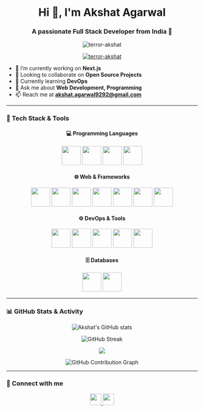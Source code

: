 <h1 align="center">Hi 👋, I'm Akshat Agarwal</h1>
<h3 align="center">A passionate Full Stack Developer from India 🚀</h3>

<p align="center">
  <img src="https://komarev.com/ghpvc/?username=terror-akshat&label=Profile%20views&color=0e75b6&style=flat" alt="terror-akshat" />
</p>

<p align="center">
  <a href="https://github.com/ryo-ma/github-profile-trophy">
    <img src="https://github-profile-trophy.vercel.app/?username=terror-akshat&theme=algolia&row=2&column=3" alt="terror-akshat" />
  </a>
</p>

- 🔭 I’m currently working on **Next.js**
- 👯 Looking to collaborate on **Open Source Projects**
- 🌱 Currently learning **DevOps**
- 💬 Ask me about **Web Development, Programming**
- 📫 Reach me at **akshat.agarwal9292@gmail.com**

---

### 🧠 Tech Stack & Tools

<h4 align="center">💻 Programming Languages</h4>
<p align="center">
  <img src="https://cdn.jsdelivr.net/gh/devicons/devicon/icons/c/c-original.svg" width="50" height="50"/>
  <img src="https://cdn.jsdelivr.net/gh/devicons/devicon/icons/java/java-original.svg" width="50" height="50"/>
  <img src="https://cdn.jsdelivr.net/gh/devicons/devicon/icons/python/python-original.svg" width="50" height="50"/>
  <img src="https://cdn.jsdelivr.net/gh/devicons/devicon/icons/javascript/javascript-original.svg" width="50" height="50"/>
</p>

<h4 align="center">🌐 Web & Frameworks</h4>
<p align="center">
  <img src="https://cdn.jsdelivr.net/gh/devicons/devicon/icons/html5/html5-original-wordmark.svg" width="50" height="50"/>
  <img src="https://cdn.jsdelivr.net/gh/devicons/devicon/icons/css3/css3-original-wordmark.svg" width="50" height="50"/>
  <img src="https://cdn.jsdelivr.net/gh/devicons/devicon/icons/react/react-original-wordmark.svg" width="50" height="50"/>
  <img src="https://cdn.jsdelivr.net/gh/devicons/devicon/icons/nextjs/nextjs-original-wordmark.svg" width="50" height="50"/>
  <img src="https://cdn.jsdelivr.net/gh/devicons/devicon/icons/redux/redux-original.svg" width="50" height="50"/>
  <img src="https://cdn.jsdelivr.net/gh/devicons/devicon/icons/express/express-original-wordmark.svg" width="50" height="50"/>
  <img src="https://cdn.jsdelivr.net/gh/devicons/devicon/icons/nestjs/nestjs-plain.svg" width="50" height="50"/>
</p>

<h4 align="center">⚙️ DevOps & Tools</h4>
<p align="center">
  <img src="https://cdn.jsdelivr.net/gh/devicons/devicon/icons/git/git-original.svg" width="50" height="50"/>
  <img src="https://cdn.jsdelivr.net/gh/devicons/devicon/icons/docker/docker-original-wordmark.svg" width="50" height="50"/>
  <img src="https://cdn.jsdelivr.net/gh/devicons/devicon/icons/linux/linux-original.svg" width="50" height="50"/>
  <img src="https://www.vectorlogo.zone/logos/getpostman/getpostman-icon.svg" width="50" height="50"/>
  <img src="https://www.vectorlogo.zone/logos/heroku/heroku-icon.svg" width="50" height="50"/>
</p>

<h4 align="center">🗄️ Databases</h4>
<p align="center">
  <img src="https://cdn.jsdelivr.net/gh/devicons/devicon/icons/mongodb/mongodb-original-wordmark.svg" width="50" height="50"/>
  <img src="https://cdn.jsdelivr.net/gh/devicons/devicon/icons/mysql/mysql-original-wordmark.svg" width="50" height="50"/>
</p>

---

### 📊 GitHub Stats & Activity

<p align="center">
  <img src="https://github-readme-stats.vercel.app/api?username=terror-akshat&show_icons=true&theme=developer" alt="Akshat's GitHub stats" />
</p>
<p align="center">
  <img src="https://github-readme-streak-stats.herokuapp.com/?user=terror-akshat&theme=developer" alt="GitHub Streak" />
</p>
<p align="center">
  <img src="https://github-readme-stats.vercel.app/api/top-langs/?username=terror-akshat&layout=compact&theme=developer" />
</p>
<p align="center">
  <img src="https://github-contribution-graph.ezra.sh?username=terror-akshat&bg=1F222E&color=58A6FF" alt="GitHub Contribution Graph" />
</p>

---

### 🔗 Connect with me

<p align="center">
  <a href="https://linkedin.com/in/akshat-agarwal-55946a27a" target="_blank">
    <img src="https://raw.githubusercontent.com/rahuldkjain/github-profile-readme-generator/master/src/images/icons/Social/linked-in-alt.svg" width="30" />
  </a>
  <a href="https://leetcode.com/u/akshat_csai/" target="_blank">
    <img src="https://raw.githubusercontent.com/rahuldkjain/github-profile-readme-generator/master/src/images/icons/Social/leet-code.svg" width="30" />
  </a>
</p>

